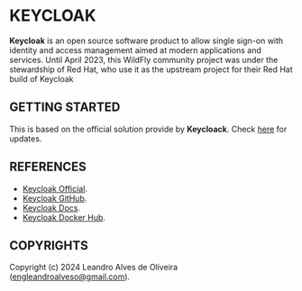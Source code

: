 # KEYCLOAK

**Keycloak** is an open source software product to allow single sign-on with identity and access management aimed at modern applications and services. Until April 2023, this WildFly community project was under the stewardship of Red Hat, who use it as the upstream project for their Red Hat build of Keycloak

## GETTING STARTED

This is based on the official solution provide by **Keycloack**. Check [here](https://www.keycloak.org/server/containers) for updates.

## REFERENCES
- [Keycloak Official](https://www.keycloak.org/).
- [Keycloak GitHub](https://github.com/keycloak/keycloak).
- [Keycloak Docs](https://www.keycloak.org/documentation).
- [Keycloak Docker Hub](https://hub.docker.com/r/keycloak/keycloak).

## COPYRIGHTS
Copyright (c) 2024 Leandro Alves de Oliveira (engleandroalveso@gmail.com).